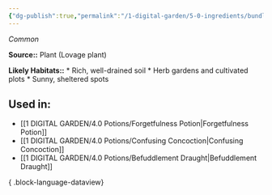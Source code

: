 ```yaml
---
{"dg-publish":true,"permalink":"/1-digital-garden/5-0-ingredients/bundle-of-lovage/","tags":["ingredient","common"]}
---
```


*Common*

**Source::** Plant (Lovage plant)

**Likely Habitats::** * Rich, well-drained soil * Herb gardens and cultivated plots * Sunny, sheltered spots

## Used in:

- [[1 DIGITAL GARDEN/4.0 Potions/Forgetfulness Potion\|Forgetfulness Potion]]
- [[1 DIGITAL GARDEN/4.0 Potions/Confusing Concoction\|Confusing Concoction]]
- [[1 DIGITAL GARDEN/4.0 Potions/Befuddlement Draught\|Befuddlement Draught]]

{ .block-language-dataview}

